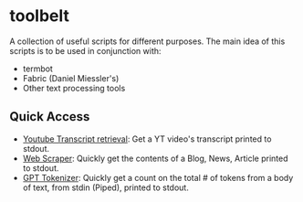 # toolbelt

A collection of useful scripts for different purposes. The main idea of this scripts is to be used in conjunction with:

- termbot
- Fabric (Daniel Miessler's)
- Other text processing tools

## Quick Access

- [Youtube Transcript retrieval](YoutubeTranscript): Get a YT video's transcript printed to stdout.
- [Web Scraper](WebScraper): Quickly get the contents of a Blog, News, Article printed to stdout.
- [GPT Tokenizer](GPT_Tokenizer): Quickly get a count on the total # of tokens from a body of text, from stdin (Piped), printed to stdout.
